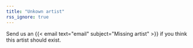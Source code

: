 ```yaml
---
title: "Unkown artist"
rss_ignore: true
---
```

Send us an {{< email text="email" subject="Missing artist" >}} if you think this artist should exist. 

